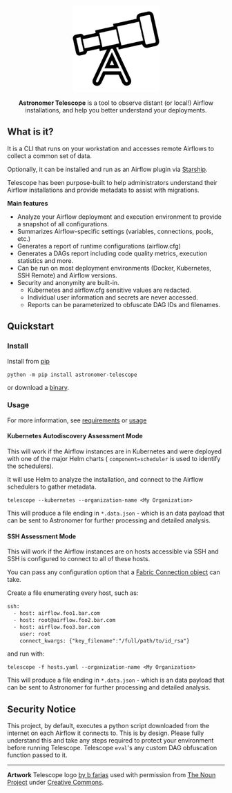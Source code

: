 <!--suppress HtmlDeprecatedAttribute -->
<p align="center">
  <img
    width="200px" height="200px"
    src="https://raw.githubusercontent.com/astronomer/telescope/main/telescope.svg"
    alt="Astronomer Telescope Logo"
  />
</p>
<p align="center">
  <b>Astronomer Telescope</b> is a tool to observe distant (or local!) Airflow installations,
  and help you better understand your deployments.
</p>

## What is it?
It is a CLI that runs on your workstation and accesses remote Airflows to collect a common set of data.

Optionally, it can be installed and run as an Airflow plugin via [Starship](https://github.com/astronomer/starship).

Telescope has been purpose-built to help administrators understand their Airflow installations
and provide metadata to assist with migrations.

**Main features**

- Analyze your Airflow deployment and execution environment to provide a snapshot of all configurations.
- Summarizes Airflow-specific settings (variables, connections, pools, etc.)
- Generates a report of runtime configurations (airflow.cfg)
- Generates a DAGs report including code quality metrics, execution statistics and more.
- Can be run on most deployment environments (Docker, Kubernetes, SSH Remote) and Airflow versions.
- Security and anonymity are built-in.
  - Kubernetes and airflow.cfg sensitive values are redacted.
  - Individual user information and secrets are never accessed.
  - Reports can be parameterized to obfuscate DAG IDs and filenames.


## Quickstart
### Install
Install from [pip](install/#recommended-installation-method-1-via-binary)
```shell
python -m pip install astronomer-telescope
```
or download a [binary](install/#recommended-installation-method-1-via-binary).

### Usage
For more information, see [requirements](install/#requirements) or [usage](CLI)

#### Kubernetes Autodiscovery Assessment Mode

This will work if the Airflow instances are in Kubernetes and were deployed with one of the major Helm charts (
`component=scheduler` is used to identify the schedulers).

It will use Helm to analyze the installation, and connect to the Airflow schedulers to gather metadata.

```shell
telescope --kubernetes --organization-name <My Organization>
```
This will produce a file ending in `*.data.json` - which is an data payload that can be sent to Astronomer for
further processing and detailed analysis.

#### SSH Assessment Mode
This will work if the Airflow instances are on hosts accessible via SSH
and SSH is configured to connect to all of these hosts.


You can pass any configuration option that a
[Fabric Connection object](https://docs.fabfile.org/en/stable/api/connection.html#module-fabric.connection) can take.


Create a file enumerating every host, such as:
```shell title="hosts.yaml"
ssh:
  - host: airflow.foo1.bar.com
  - host: root@airflow.foo2.bar.com
  - host: airflow.foo3.bar.com
    user: root
    connect_kwargs: {"key_filename":"/full/path/to/id_rsa"}
```
and run with:
```shell
telescope -f hosts.yaml --organization-name <My Organization>
```
This will produce a file ending in `*.data.json` - which is an data payload that can be sent to Astronomer for
further processing and detailed analysis.

## Security Notice
This project, by default, executes a python script downloaded from the internet on each Airflow it connects to.
This is by design. Please fully understand this and take any steps required to protect your environment
before running Telescope.
Telescope `eval`'s any custom DAG obfuscation function passed to it.

---

**Artwork**
Telescope logo [by b farias](https://thenounproject.com/bfarias/) used with permission
from [The Noun Project](https://thenounproject.com/icon/telescope-1187570/)
under [Creative Commons](https://creativecommons.org/licenses/by/3.0/us/legalcode).
